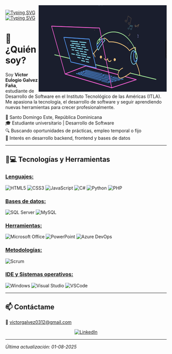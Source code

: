 <a target="_blank" align="center">
  <img align="right" height="270" width="400" alt="GIF" src="https://github.com/SophieNguyen113/SophieNguyen113/blob/main/Sophie%20Nguyen%20-%20CatCat.gif">
</a>

[![Typing SVG](https://readme-typing-svg.herokuapp.com?duration=6500&color=00C76B&background=00000000&width=500&height=120&lines=++Hola!+Soy+Víctor+Eulogio+Galvez+Faña+👨‍💻)](https://git.io/typing-svg)
[![Typing SVG](https://readme-typing-svg.herokuapp.com?duration=6500&color=00C76B&background=00000000&width=500&height=120&lines=++Bienvenido+a+mi+GitHub+💻)](https://git.io/typing-svg)

# 👋 ¿Quién soy?
Soy **Víctor Eulogio Galvez Faña**, estudiante de Desarrollo de Software en el Instituto Tecnológico de las Américas (ITLA). Me apasiona la tecnología, el desarrollo de software y seguir aprendiendo nuevas herramientas para crecer profesionalmente.

📍 Santo Domingo Este, República Dominicana  
🎓 Estudiante universitario | Desarrollo de Software  
🔍 Buscando oportunidades de prácticas, empleo temporal o fijo  
💼 Interés en desarrollo backend, frontend y bases de datos  

---

## 🚀💻 Tecnologías y Herramientas

### <u>Lenguajes:</u>
![HTML5](https://img.shields.io/badge/HTML5-E34F26?style=for-the-badge&logo=html5&logoColor=white)
![CSS3](https://img.shields.io/badge/CSS3-1572B6?style=for-the-badge&logo=css3&logoColor=white)
![JavaScript](https://img.shields.io/badge/JavaScript-323330?style=for-the-badge&logo=javascript&logoColor=F7DF1E)
![C#](https://img.shields.io/badge/C%23-512BD4?style=for-the-badge&logo=csharp&logoColor=white)
![Python](https://img.shields.io/badge/Python-FFD43B?style=for-the-badge&logo=python&logoColor=blue)
![PHP](https://img.shields.io/badge/PHP-777BB4?style=for-the-badge&logo=php&logoColor=white)

### <u>Bases de datos:</u>
![SQL Server](https://img.shields.io/badge/SQL%20Server-CC2927?style=for-the-badge&logo=microsoftsqlserver&logoColor=white)
![MySQL](https://img.shields.io/badge/MySQL-005C84?style=for-the-badge&logo=mysql&logoColor=white)

### <u>Herramientas:</u>
![Microsoft Office](https://img.shields.io/badge/Microsoft%20Office-D83B01?style=for-the-badge&logo=microsoft-office&logoColor=white)
![PowerPoint](https://img.shields.io/badge/PowerPoint-B7472A?style=for-the-badge&logo=microsoft-powerpoint&logoColor=white)
![Azure DevOps](https://img.shields.io/badge/Azure%20DevOps-0078D7?style=for-the-badge&logo=azuredevops&logoColor=white)

### <u>Metodologías:</u>
![Scrum](https://img.shields.io/badge/Scrum-6DB33F?style=for-the-badge&logo=Scrum&logoColor=white)

### <u>IDE y Sistemas operativos:</u>
![Windows](https://img.shields.io/badge/Windows-0078D6?style=for-the-badge&logo=windows&logoColor=white)
![Visual Studio](https://img.shields.io/badge/Visual%20Studio-5C2D91?style=for-the-badge&logo=visual-studio&logoColor=white)
![VSCode](https://img.shields.io/badge/VS%20Code-007ACC?style=for-the-badge&logo=visual-studio-code&logoColor=white)

---
## 📫 Contáctame
📧 victorgalvez0312@gmail.com
<div align="center">
  <a href="https://www.linkedin.com/in/victor-eulogio-galvez-faña-b61b6229a" target="_blank" rel="noopener noreferrer">
    <img src="https://img.icons8.com/bubbles/100/000000/linkedin.png" alt="LinkedIn" />
  </a>
</div>

---

<i>Última actualización: 01-08-2025</i>
